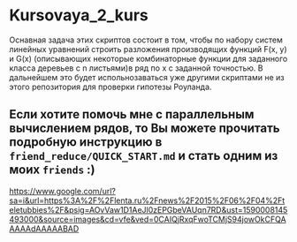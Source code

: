# Kursovaya_2_kurs
Оснавная задача этих скриптов состоит в том, чтобы по набору систем линейных уравнений строить разложения производящих функций F(x, y)
и G(x) (описывающих некоторые комбинаторные функции для заданного класса деревьев с n листьями)в ряд по x с заданной точностью. 
В дальнейшем это будет испольнозаваться уже другими скриптами не из этого репозитория для проверки гипотезы Роуланда.

## Если хотите помочь мне с параллельным вычислением рядов, то Вы можете прочитать подробную инструкцию в `friend_reduce/QUICK_START.md` и стать одним из моих `friends` :)

https://www.google.com/url?sa=i&url=https%3A%2F%2Flenta.ru%2Fnews%2F2015%2F06%2F04%2Fteletubbies%2F&psig=AOvVaw1D1AeJl0zEPGbeVAUqn7RD&ust=1590008145493000&source=images&cd=vfe&ved=0CAIQjRxqFwoTCMjS94jowOkCFQAAAAAdAAAAABAD
